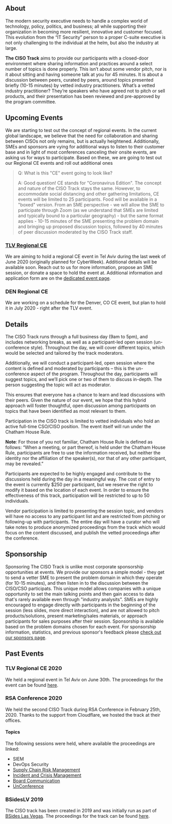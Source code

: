## About

The modern security executive needs to handle a complex world of technology, policy, politics, and business; all while supporting their organization in becoming more resilient, innovative and customer focused. This evolution from the “IT Security” person to a proper C-suite executive is not only challenging to the individual at the helm, but also the industry at large.

**The CISO Track** aims to provide our participants with a closed-door environment where sharing information and practices around a select number of topics is done properly. This isn’t about some vendor pitch, nor is it about sitting and having someone talk at you for 45 minutes. It is about a discussion between peers, curated by peers, around topics presented briefly (10-15 minutes) by vetted industry practitioners. What’s a vetted industry practitioner? They’re speakers who have agreed not to pitch or sell products, and their presentation has been reviewed and pre-approved by the program committee.

## Upcoming Events
We are starting to test out the concept of regional events. In the current global landscape, we believe that the need for collaboration and sharing between CISOs not only remains, but is actually heightened. Additionally, SMEs and sponsors are vying for additional ways to listen to their customer base and in light of most conferences canceling their onsite events, are asking us for ways to participate.
Based on these, we are going to test out our Regional CE events and roll out additional ones 

> Q: What is this "CE" event going to look like? 
>
> A: Good question! CE stands for "Coronavirus Edition". The concept and nature of the CISO Track stays the same. However, to accommodate social distancing and other gathering limitations, CE events will be limited to 25 participants. Food will be available in a "boxed" version. From an SME perspective - we will allow the SME to participate through Zoom (as we understand that SMEs are limited and typically bound to a particular geography) - but the same format applies - 10-15 minutes of the SME presenting the problem domain and bringing up proposed discussion topics, followed by 40 minutes of peer discussion moderated by the CISO Track staff.

### [TLV Regional CE](tlv2020)
We are aiming to hold a regional CE event in Tel Aviv during the last week of June 2020 (originally planned for CyberWeek). Additional details will be available soon. Reach out to us for more information, propose an SME session, or donate a space to hold the event at. Additional information and application form are on the [dedicated event page](tlv2020).

### DEN Regional CE
We are working on a schedule for the Denver, CO CE event, but plan to hold it in July 2020 - right after the TLV event.

## Details

The CISO Track runs through a full business day (9am to 5pm), and includes networking breaks, as well as a participant-led open session (un-conference style). Throughout the day, we will cover different topics, which would be selected and tailored by the track moderators.

Additionally, we will conduct a participant-led, open session where the content is defined and moderated by participants – this is the un-conference aspect of the program. Throughout the day, participants will suggest topics, and we’ll pick one or two of them to discuss in-depth. The person suggesting the topic will act as moderator.

This ensures that everyone has a chance to learn and lead discussions with their peers. Given the nature of our event, we hope that this hybrid approach will foster thoughtful, open discussion among participants on topics that have been identified as most relevant to them.

Participation in the CISO track is limited to vetted individuals who hold an active full-time CSO/CISO position. The event itself will run  under the Chatham House Rule.

**Note**: For those of you not familiar, Chatham House Rule is defined as follows: “When a meeting, or part thereof, is held under the Chatham House Rule, participants are free to use the information received, but neither the identity nor the affiliation of the speaker(s), nor that of any other participant, may be revealed.”

Participants are expected to be highly engaged and contribute to the discussions held during the day in a meaningful way. The cost of entry to the event is currently $250 per participant, but we reserve the right to modify it based on the location of each event. In order to ensure the effectiveness of this track, participation will be restricted to up to 50 individuals.

Vendor participation is limited to presenting the session topic, and vendors will have no access to any participant list and are restricted from pitching or following-up with participants. The entire day will have a curator who will take notes to produce anonymized proceedings from the track which would focus on the content discussed, and publish the vetted proceedings after the conference.

## Sponsorship
Sponsoring The CISO Track is unlike most corporate sponsorship opportunities at events. We provide our sponsors a simple model - they get to send a vetter SME to present the problem domain in which they operate (for 10-15 minutes), and then listen in to the discussion between the CISO/CSO participats. This unique model allows companies with a unique opportunity to set the main talking points and then gain access to data that's rarely available even through "industry analysits". SMEs are highly encouraged to engage directly with participants in the beginning of the session (less slides, more direct interaction), and are not allowed to pitch products/solutions, present marketing/sales materials, or approach participants for sales purposes after their session.
Sponsorship is available based on the problem domains chosen for each event.
For sponsorship information, statistics, and previous sponsor's feedback please [check out our sponsors page](sponsors).

## Past Events
### TLV Regional CE 2020
We held a regional event in Tel Aviv on June 30th.
The proceedings for the event can be found [here](docs/CISOTrackTLV2020.pdf).

### RSA Conference 2020
We held the second CISO Track during RSA Conference in February 25th, 2020. Thanks to the support from Cloudflare, we hosted the track at their offices.

#### Topics ####
The following sessions were held, where available the proceedings are linked:
+ SIEM
+ DevOps Security
+ [Supply Chain Risk Management](docs/CISOTrackRSA2020-3-SupplyChainRiskManagement.pdf)
+ [Incident and Crisis Management](docs/CISOTrackRSA2020-4-IncidentCrisisManagement.pdf)
+ [Board Communication](docs/CISOTrackRSA2020-5-BoardCommunications.pdf)
+ [UnConference](docs/CISOTrackRSA2020-6-UnconferenceClosing.pdf)

### BSidesLV 2019
The CISO track has been created in 2019 and was initially run as part of [BSides Las Vegas](https://www.bsideslv.org/ciso-track/).
The proceedings for the track can be found [here](docs/CISOTrack-BSidesLV2019.pdf).
